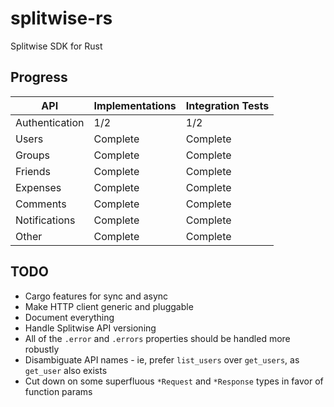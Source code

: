 # splitwise-rs

Splitwise SDK for Rust

## Progress

| API            | Implementations | Integration Tests |
|----------------|-----------------|-------------------|
| Authentication | 1/2             | 1/2               |
| Users          | Complete        | Complete          |
| Groups         | Complete        | Complete          |
| Friends        | Complete        | Complete          |
| Expenses       | Complete        | Complete          |
| Comments       | Complete        | Complete          |
| Notifications  | Complete        | Complete          |
| Other          | Complete        | Complete          |

## TODO

- Cargo features for sync and async
- Make HTTP client generic and pluggable
- Document everything
- Handle Splitwise API versioning
- All of the `.error` and `.errors` properties should be handled more robustly
- Disambiguate API names - ie, prefer `list_users` over `get_users`, as `get_user` also exists
- Cut down on some superfluous `*Request` and `*Response` types in favor of function params
